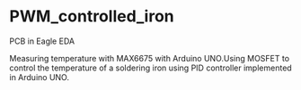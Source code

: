 # PWM_controlled_iron
PCB in Eagle EDA 

Measuring temperature with MAX6675 with Arduino UNO.Using MOSFET to control the temperature of a soldering iron using PID controller implemented in Arduino UNO.

